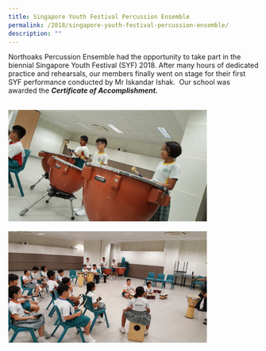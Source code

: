 ```yaml
---
title: Singapore Youth Festival Percussion Ensemble
permalink: /2018/singapore-youth-festival-percussion-ensemble/
description: ""
---
```

Northoaks Percussion Ensemble had the opportunity to take part in the biennial Singapore Youth Festival (SYF) 2018. After many hours of dedicated practice and rehearsals, our members finally went on stage for their first SYF performance conducted by Mr Iskandar Ishak.  Our school was awarded the **_Certificate of Accomplishment._**

<br>
<img src="/images/2018perc1.png" 
         style="width:400px"
			/>
<br>
<br>
<img src="/images/2018perc2.jpg" 
         style="width:400px"
			/>
<br>